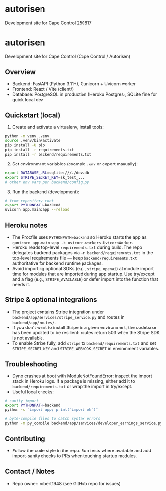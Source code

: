 # autorisen

Development site for Cape Control 250817

# autorisen

Development site for Cape Control (Cape Control / Autorisen)

## Overview

- Backend: FastAPI (Python 3.11+), Gunicorn + Uvicorn worker
- Frontend: React / Vite (client/)
- Database: PostgreSQL in production (Heroku Postgres), SQLite fine for quick local dev

## Quickstart (local)

1. Create and activate a virtualenv, install tools:

```bash
python -m venv .venv
source .venv/bin/activate
pip install -U pip
pip install -r requirements.txt
pip install -r backend/requirements.txt
```

2. Set environment variables (example `.env` or export manually):

```bash
export DATABASE_URL=sqlite:///./dev.db
export STRIPE_SECRET_KEY=sk_test_...
# other env vars per backend/config.py
```

3. Run the backend (development):

```bash
# from repository root
export PYTHONPATH=backend
uvicorn app.main:app --reload
```

## Heroku notes

- The Procfile uses `PYTHONPATH=backend` so Heroku starts the app as `gunicorn app.main:app -k uvicorn.workers.UvicornWorker`.
- Heroku reads top-level `requirements.txt` during build. The repo delegates backend packages via `-r backend/requirements.txt` in the top-level requirements file — keep `backend/requirements.txt` authoritative for backend runtime packages.
- Avoid importing optional SDKs (e.g., `stripe`, `openai`) at module import time for modules that are imported during app startup. Use try/except and a flag (e.g., `STRIPE_AVAILABLE`) or defer import into the function that needs it.

## Stripe & optional integrations

- The project contains Stripe integration under `backend/app/services/stripe_service.py` and routes in `backend/app/routes/`.
- If you don't want to install Stripe in a given environment, the codebase has been updated to be resilient: routes return 503 when the Stripe SDK is not available.
- To enable Stripe fully, add `stripe` to `backend/requirements.txt` and set `STRIPE_SECRET_KEY` and `STRIPE_WEBHOOK_SECRET` in environment variables.

## Troubleshooting

- Dyno crashes at boot with ModuleNotFoundError: inspect the import stack in Heroku logs. If a package is missing, either add it to `backend/requirements.txt` or wrap the import in try/except.
- Useful local checks:

```bash
# sanity import
export PYTHONPATH=backend
python -c "import app; print('import ok')"

# byte-compile files to catch syntax errors
python -m py_compile backend/app/services/developer_earnings_service.py backend/app/services/stripe_service.py
```

## Contributing

- Follow the code style in the repo. Run tests where available and add import-sanity checks to PRs when touching startup modules.

## Contact / Notes

- Repo owner: robert1948 (see GitHub repo for issues)
